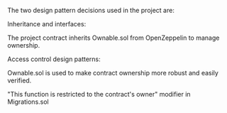 The two design pattern decisions used in the project are:

Inheritance and interfaces:

The project contract inherits Ownable.sol from OpenZeppelin to manage ownership.

Access control design patterns:

Ownable.sol is used to make contract ownership more robust and easily verified.

"This function is restricted to the contract's owner" modifier in Migrations.sol
